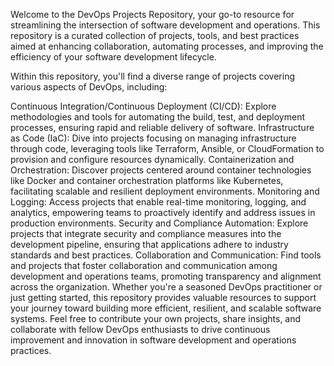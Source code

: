 Welcome to the DevOps Projects Repository, your go-to resource for streamlining the intersection of software development and operations. This repository is a curated collection of projects, tools, and best practices aimed at enhancing collaboration, automating processes, and improving the efficiency of your software development lifecycle.

Within this repository, you'll find a diverse range of projects covering various aspects of DevOps, including:

Continuous Integration/Continuous Deployment (CI/CD): Explore methodologies and tools for automating the build, test, and deployment processes, ensuring rapid and reliable delivery of software.
Infrastructure as Code (IaC): Dive into projects focusing on managing infrastructure through code, leveraging tools like Terraform, Ansible, or CloudFormation to provision and configure resources dynamically.
Containerization and Orchestration: Discover projects centered around container technologies like Docker and container orchestration platforms like Kubernetes, facilitating scalable and resilient deployment environments.
Monitoring and Logging: Access projects that enable real-time monitoring, logging, and analytics, empowering teams to proactively identify and address issues in production environments.
Security and Compliance Automation: Explore projects that integrate security and compliance measures into the development pipeline, ensuring that applications adhere to industry standards and best practices.
Collaboration and Communication: Find tools and projects that foster collaboration and communication among development and operations teams, promoting transparency and alignment across the organization.
Whether you're a seasoned DevOps practitioner or just getting started, this repository provides valuable resources to support your journey toward building more efficient, resilient, and scalable software systems. Feel free to contribute your own projects, share insights, and collaborate with fellow DevOps enthusiasts to drive continuous improvement and innovation in software development and operations practices.
